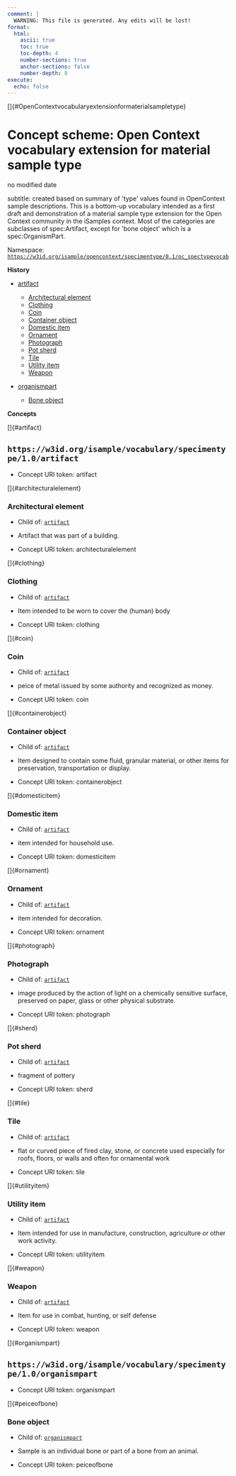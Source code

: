 ```yaml
---
comment: | 
  WARNING: This file is generated. Any edits will be lost!
format:
  html:
    ascii: true
    toc: true
    toc-depth: 4
    number-sections: true
    anchor-sections: false
    number-depth: 8
execute:
  echo: false
---
```


[]{#OpenContextvocabularyextensionformaterialsampletype}

# **Concept scheme:** Open Context vocabulary extension for material sample type

no modified date

subtitle: 
  created based on summary of 'type' values found in OpenContext sample descriptions. This is a bottom-up vocabulary intended as a first draft and demonstration of a material sample type extension for the Open Context community in the iSamples context. Most of the categories are subclasses of spec:Artifact, except for 'bone object' which is a spec:OrganismPart.

Namespace: 
[`https://w3id.org/isample/opencontext/specimentype/0.1/oc_spectypevocab`](https://w3id.org/isample/opencontext/specimentype/0.1/oc_spectypevocab)

**History**


- [artifact](#artifact)
    - [Architectural element](#architecturalelement)
    - [Clothing](#clothing)
    - [Coin](#coin)
    - [Container object](#containerobject)
    - [Domestic item](#domesticitem)
    - [Ornament](#ornament)
    - [Photograph](#photograph)
    - [Pot sherd](#sherd)
    - [Tile](#tile)
    - [Utility item](#utilityitem)
    - [Weapon](#weapon)

- [organismpart](#organismpart)
    - [Bone object](#peiceofbone)

**Concepts**

[]{#artifact}

##  `https://w3id.org/isample/vocabulary/specimentype/1.0/artifact`

- Concept URI token: artifact


[]{#architecturalelement}

###  Architectural element


- Child of:
 [`artifact`](#artifact)

- Artifact that was part of a building.
- Concept URI token: architecturalelement


[]{#clothing}

###  Clothing


- Child of:
 [`artifact`](#artifact)

- Item intended to be worn to cover the (human) body
- Concept URI token: clothing


[]{#coin}

###  Coin


- Child of:
 [`artifact`](#artifact)

- peice of metal issued by some authority and recognized as money.
- Concept URI token: coin


[]{#containerobject}

###  Container object


- Child of:
 [`artifact`](#artifact)

- Item designed to contain some fluid, granular material, or other
items for preservation, transportation or display.
- Concept URI token: containerobject


[]{#domesticitem}

###  Domestic item


- Child of:
 [`artifact`](#artifact)

- item intended for household use.
- Concept URI token: domesticitem


[]{#ornament}

###  Ornament


- Child of:
 [`artifact`](#artifact)

- item intended for decoration.
- Concept URI token: ornament


[]{#photograph}

###  Photograph


- Child of:
 [`artifact`](#artifact)

- image produced by the action of light on a chemically sensitive
surface, preserved on paper, glass or other physical substrate.
- Concept URI token: photograph


[]{#sherd}

###  Pot sherd


- Child of:
 [`artifact`](#artifact)

- fragment of pottery
- Concept URI token: sherd


[]{#tile}

###  Tile


- Child of:
 [`artifact`](#artifact)

- flat or curved piece of fired clay, stone, or concrete used
especially for roofs, floors, or walls and often for ornamental work
- Concept URI token: tile


[]{#utilityitem}

###  Utility item


- Child of:
 [`artifact`](#artifact)

- Item intended for use in manufacture, construction, agriculture or
other work activity.
- Concept URI token: utilityitem


[]{#weapon}

###  Weapon


- Child of:
 [`artifact`](#artifact)

- Item for use in combat, hunting, or self defense
- Concept URI token: weapon



[]{#organismpart}

##  `https://w3id.org/isample/vocabulary/specimentype/1.0/organismpart`

- Concept URI token: organismpart


[]{#peiceofbone}

###  Bone object


- Child of:
 [`organismpart`](#organismpart)

- Sample is an individual bone or part of a bone from an animal.
- Concept URI token: peiceofbone




